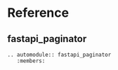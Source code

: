 # Reference

## fastapi_paginator

```{eval-rst}
.. automodule:: fastapi_paginator
   :members:
```
